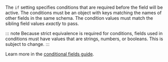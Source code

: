 The `if` setting specifies conditions that are required before the field will be active. The conditions must be an object with keys matching the names of other fields in the same schema. The condition values must match the sibling field values *exactly* to pass.

::: note
Because strict equivalence is required for conditions, fields used in conditions must have values that are strings, numbers, or booleans. This is subject to change.
:::

Learn more in the [conditional fields guide](/guide/conditional-fields).